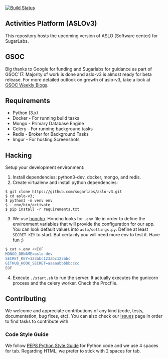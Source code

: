 [![Build Status](https://travis-ci.org/sugarlabs/aslo-v3.svg?branch=master)](https://travis-ci.org/sugarlabs/aslo-v3)

## Activities Platform (ASLOv3)
This repository hosts the upcoming version of ASLO (Software center) for SugarLabs.

## GSOC 
Big thanks to Google for funding and Sugarlabs for guidance as part of GSOC`17. 
Majority of work is done and aslo-v3 is almost ready for beta release. For more detailed outlook on growth of aslo-v3, take a look at [GSOC Weekly Blogs](https://jatindhankhar.in/posts/). 

## Requirements
* Python (3.x)
* Docker - For running build tasks
* Mongo - Primary Database Engine
* Celery - For running background tasks
* Redis - Broker for Background Tasks
* Imgur - For hosting Screenshots

## Hacking

Setup your development environment:
1. Install dependencies: python3-dev, docker, mongo, and redis.
2. Create virtualenv and install python dependencies:
```
$ git clone https://github.com/sugarlabs/aslo-v3.git
$ cd aslo-v3;
$ python3 -m venv env
$ . env/bin/activate
$ pip install -r requirements.txt
```

3. We use [honcho](https://github.com/nickstenning/honcho). Honcho looks for `.env` file in order to define the environment 
variables that will provide the configuration for our app. You can look default values into `aslo/settings.py`. Define at least `SECRET_KEY` to start. But certainly you will need more env to test it. Have fun ;)

``` bash 
$ cat >.env <<EOF
MONGO_DBNAME=aslo-dev
SECRET_KEY=123abc123abc123abc
GITHUB_HOOK_SECRET=aaaaabbbbbcccc
EOF
```

4. Execute `./start.sh` to run the server. It actually executes the gunicorn process and the celery worker. Check the Procfile.

## Contributing

We welcome and appreciate contributions of any kind (code, tests, documentation, bug fixes, etc). You can also check 
our [issues](https://github.com/sugarlabs/aslo-v3/issues) page in order to find tasks to contribute with.

### Code Style Guide
We follow [PEP8 Python Style Guide](https://www.python.org/dev/peps/pep-0008/) for Python code and we use 4 spaces for tab.
Regarding HTML, we prefer to stick with 2 spaces for tab.
